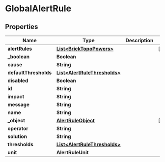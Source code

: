 

# GlobalAlertRule


## Properties

Name | Type | Description | Notes
------------ | ------------- | ------------- | -------------
**alertRules** | [**List&lt;BrickTopoPowers&gt;**](BrickTopoPowers.md) |  |  [optional]
**_boolean** | **Boolean** |  | 
**cause** | **String** |  | 
**defaultThresholds** | [**List&lt;AlertRuleThresholds&gt;**](AlertRuleThresholds.md) |  | 
**disabled** | **Boolean** |  | 
**id** | **String** |  | 
**impact** | **String** |  | 
**message** | **String** |  | 
**name** | **String** |  | 
**_object** | [**AlertRuleObject**](AlertRuleObject.md) |  |  [optional]
**operator** | **String** |  | 
**solution** | **String** |  | 
**thresholds** | [**List&lt;AlertRuleThresholds&gt;**](AlertRuleThresholds.md) |  | 
**unit** | **AlertRuleUnit** |  | 



